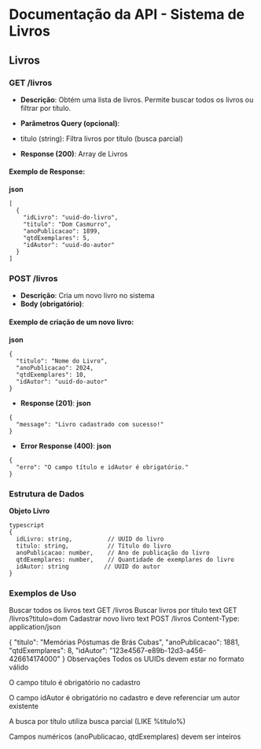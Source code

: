 # Documentação da API - Sistema de Livros

## Livros
### GET /livros
- **Descrição**: Obtém uma lista de livros. Permite buscar todos os livros ou filtrar por título.
- **Parâmetros Query (opcional)**:
- titulo (string): Filtra livros por título (busca parcial)

- **Response (200)**: Array de Livros

#### Exemplo de Response:
**json**
```
[
  {
    "idLivro": "uuid-do-livro",
    "titulo": "Dom Casmurro",
    "anoPublicacao": 1899,
    "qtdExemplares": 5,
    "idAutor": "uuid-do-autor"
  }
]
```

### POST /livros
- **Descrição**: Cria um novo livro no sistema
- **Body (obrigatório)**:

#### Exemplo de criação de um novo livro:
**json**
```
{
  "titulo": "Nome do Livro",
  "anoPublicacao": 2024,
  "qtdExemplares": 10,
  "idAutor": "uuid-do-autor"
}
```

- **Response (201)**:
**json**
```
{
  "message": "Livro cadastrado com sucesso!"
}
```
- **Error Response (400)**:
**json**
```
{
  "erro": "O campo título e idAutor é obrigatório."
}
```

### Estrutura de Dados
**Objeto Livro**
```
typescript
{
  idLivro: string,          // UUID do livro
  titulo: string,           // Título do livro
  anoPublicacao: number,    // Ano de publicação do livro
  qtdExemplares: number,    // Quantidade de exemplares do livro
  idAutor: string          // UUID do autor
}
```
### Exemplos de Uso
Buscar todos os livros
text
GET /livros
Buscar livros por título
text
GET /livros?titulo=dom
Cadastrar novo livro
text
POST /livros
Content-Type: application/json

{
  "titulo": "Memórias Póstumas de Brás Cubas",
  "anoPublicacao": 1881,
  "qtdExemplares": 8,
  "idAutor": "123e4567-e89b-12d3-a456-426614174000"
}
Observações
Todos os UUIDs devem estar no formato válido

O campo titulo é obrigatório no cadastro

O campo idAutor é obrigatório no cadastro e deve referenciar um autor existente

A busca por título utiliza busca parcial (LIKE %titulo%)

Campos numéricos (anoPublicacao, qtdExemplares) devem ser inteiros